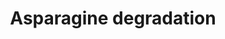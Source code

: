 ---
annotations:
- id: PW:0001083
  parent: classic metabolic pathway
  type: Pathway Ontology
  value: asparagine metabolic pathway
authors:
- J.Heckman
- MaintBot
- Mkutmon
- Christine Chichester
- Khanspers
- Egonw
citedin: ''
communities: []
description: 'Like many other amino acids, asparagine may be utilized by S. cerevisiae
  as a sole source of nitrogen. Catabolism of asparagine for nitrogen involves the
  action of asparaginases, which hydrolyze the amide group in the side chain of asparagine.
  This converts asparagine to aspartate and releases an assimilable molecule of ammonia
  (NH3). Further nitrogen can be derived from the newly generated aspartate molecule
  via its reversible conversion to glutamate by aspartate aminotransferases. Glutamate,
  whose amino group can be hydrolyzed to release ammonia, represents one of the major
  sources of nitrogen for biosynthetic reactions in S. cerevisiae.  SOURCE: [SGD pathways](http://pathway.yeastgenome.org/server.html)'
last-edited: 2025-06-23
ndex: null
organisms:
- Saccharomyces cerevisiae
redirect_from:
- /index.php/Pathway:WP432
- /instance/WP432
- /instance/WP432_r139575
revision: r139575
schema-jsonld:
- '@context': https://schema.org/
  '@id': https://wikipathways.github.io/pathways/WP432.html
  '@type': Dataset
  creator:
    '@type': Organization
    name: WikiPathways
  description: 'Like many other amino acids, asparagine may be utilized by S. cerevisiae
    as a sole source of nitrogen. Catabolism of asparagine for nitrogen involves the
    action of asparaginases, which hydrolyze the amide group in the side chain of
    asparagine. This converts asparagine to aspartate and releases an assimilable
    molecule of ammonia (NH3). Further nitrogen can be derived from the newly generated
    aspartate molecule via its reversible conversion to glutamate by aspartate aminotransferases.
    Glutamate, whose amino group can be hydrolyzed to release ammonia, represents
    one of the major sources of nitrogen for biosynthetic reactions in S. cerevisiae.  SOURCE:
    [SGD pathways](http://pathway.yeastgenome.org/server.html)'
  keywords:
  - 2-oxoglutarate
  - AAT1
  - AAT2
  - ASP1
  - ASP3-1
  - ASP3-2
  - ASP3-3
  - ASP3-4
  - H₂O
  - L-asparagine
  - L-aspartate
  - L-glutamate
  - NH3
  - oxaloacetic acid
  license: CC0
  name: Asparagine degradation
seo: CreativeWork
title: Asparagine degradation
wpid: WP432
---